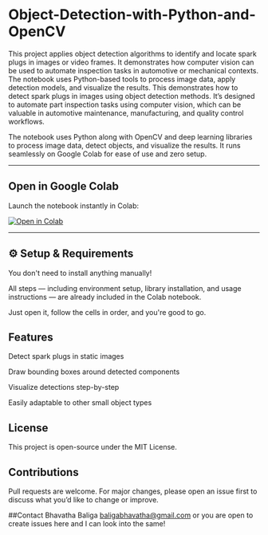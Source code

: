 # Object-Detection-with-Python-and-OpenCV
This project applies object detection algorithms to identify and locate spark plugs in images or video frames. It demonstrates how computer vision can be used to automate inspection tasks in automotive or mechanical contexts. The notebook uses Python-based tools to process image data, apply detection models, and visualize the results.
This demonstrates how to detect spark plugs in images using object detection methods. It’s designed to automate part inspection tasks using computer vision, which can be valuable in automotive maintenance, manufacturing, and quality control workflows.

The notebook uses Python along with OpenCV and deep learning libraries to process image data, detect objects, and visualize the results. It runs seamlessly on Google Colab for ease of use and zero setup.

---

## Open in Google Colab

Launch the notebook instantly in Colab:

[![Open in Colab](https://colab.research.google.com/assets/colab-badge.svg)](https://colab.research.google.com/drive/1BVnM-uZtlGqtLO-DSCSsppsMUPLeYq2C?usp=sharing)

---

## ⚙️ Setup & Requirements

You don't need to install anything manually!

All steps — including environment setup, library installation, and usage instructions — are already included in the Colab notebook.

Just open it, follow the cells in order, and you're good to go.

## Features
Detect spark plugs in static images

Draw bounding boxes around detected components

Visualize detections step-by-step

Easily adaptable to other small object types

## License
This project is open-source under the MIT License.

## Contributions
Pull requests are welcome. For major changes, please open an issue first to discuss what you’d like to change or improve.

##Contact
Bhavatha Baliga
baligabhavatha@gmail.com or you are open to create issues here and I can look into the same!
